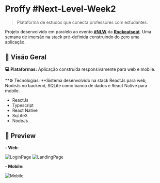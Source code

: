 # Proffy #Next-Level-Week2
> Plataforma de estudos que conecta professores com estudantes.

Projeto desenvolvido em paralelo ao evento **[#NLW](https://nextlevelweek.com)** da **[Rockeatseat](https://rocketseat.com.br/)**. Uma semana de imersão na stack pré-definida construindo do zero uma aplicação.

## :eyes: Visão Geral

**:computer: Plataformas:** Aplicação construída responsivamente para web e mobile.   

**:gear:	Tecnologias: **Sistema desenvolvido na stack ReactJs para web, NodeJs no backend, SQLite como banco de dados e React Native para mobile. 

- ReactJs
- Typescript
- React Native
- SqLite3
- NodeJs


## :scroll: Preview

**- Web**:


![LoginPage](https://i.pinimg.com/originals/65/cf/11/65cf11c0286fa147aaeb299238fb2d67.png "Login Page")
![LandingPage](https://i.pinimg.com/originals/b5/ff/61/b5ff618b89347d945d9bf1bc441c242a.png "Landing Page")



**- Mobile:**


![Mobile](https://i.pinimg.com/originals/c9/11/24/c91124e632b501ab083b49e8c29c8685.jpg "Mobile")

